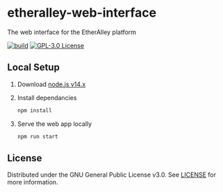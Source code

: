 # etheralley-web-interface

The web interface for the EtherAlley platform

[![build](https://github.com/EtherAlley/etheralley-web-interface/actions/workflows/build.yml/badge.svg)](https://github.com/EtherAlley/etheralley-web-interface/actions/workflows/build.yml)
[![GPL-3.0 License](https://img.shields.io/github/license/EtherAlley/etheralley-web-interface.svg)](https://github.com/EtherAlley/etheralley-web-interface/blob/main/LICENSE)

## Local Setup

1. Download [node.js v14.x](https://nodejs.org/en/download/)

2. Install dependancies

   ```sh
   npm install
   ```

3. Serve the web app locally
   ```sh
   npm run start
   ```

## License

Distributed under the GNU General Public License v3.0. See [LICENSE](https://github.com/EtherAlley/etheralley-web-interface/blob/main/LICENSE) for more information.
